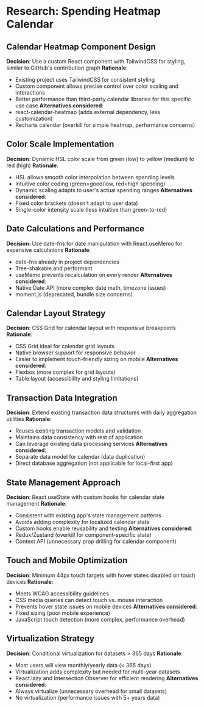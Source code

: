 # Research: Spending Heatmap Calendar

## Calendar Heatmap Component Design

**Decision**: Use a custom React component with TailwindCSS for styling, similar to GitHub's contribution graph
**Rationale**:
- Existing project uses TailwindCSS for consistent styling
- Custom component allows precise control over color scaling and interactions
- Better performance than third-party calendar libraries for this specific use case
**Alternatives considered**:
- react-calendar-heatmap (adds external dependency, less customization)
- Recharts calendar (overkill for simple heatmap, performance concerns)

## Color Scale Implementation

**Decision**: Dynamic HSL color scale from green (low) to yellow (medium) to red (high)
**Rationale**:
- HSL allows smooth color interpolation between spending levels
- Intuitive color coding (green=good/low, red=high spending)
- Dynamic scaling adapts to user's actual spending ranges
**Alternatives considered**:
- Fixed color brackets (doesn't adapt to user data)
- Single-color intensity scale (less intuitive than green-to-red)

## Date Calculations and Performance

**Decision**: Use date-fns for date manipulation with React.useMemo for expensive calculations
**Rationale**:
- date-fns already in project dependencies
- Tree-shakable and performant
- useMemo prevents recalculation on every render
**Alternatives considered**:
- Native Date API (more complex date math, timezone issues)
- moment.js (deprecated, bundle size concerns)

## Calendar Layout Strategy

**Decision**: CSS Grid for calendar layout with responsive breakpoints
**Rationale**:
- CSS Grid ideal for calendar grid layouts
- Native browser support for responsive behavior
- Easier to implement touch-friendly sizing on mobile
**Alternatives considered**:
- Flexbox (more complex for grid layouts)
- Table layout (accessibility and styling limitations)

## Transaction Data Integration

**Decision**: Extend existing transaction data structures with daily aggregation utilities
**Rationale**:
- Reuses existing transaction models and validation
- Maintains data consistency with rest of application
- Can leverage existing data processing services
**Alternatives considered**:
- Separate data model for calendar (data duplication)
- Direct database aggregation (not applicable for local-first app)

## State Management Approach

**Decision**: React useState with custom hooks for calendar state management
**Rationale**:
- Consistent with existing app's state management patterns
- Avoids adding complexity for localized calendar state
- Custom hooks enable reusability and testing
**Alternatives considered**:
- Redux/Zustand (overkill for component-specific state)
- Context API (unnecessary prop drilling for calendar component)

## Touch and Mobile Optimization

**Decision**: Minimum 44px touch targets with hover states disabled on touch devices
**Rationale**:
- Meets WCAG accessibility guidelines
- CSS media queries can detect touch vs. mouse interaction
- Prevents hover state issues on mobile devices
**Alternatives considered**:
- Fixed sizing (poor mobile experience)
- JavaScript touch detection (more complex, performance overhead)

## Virtualization Strategy

**Decision**: Conditional virtualization for datasets > 365 days
**Rationale**:
- Most users will view monthly/yearly data (< 365 days)
- Virtualization adds complexity but needed for multi-year datasets
- React.lazy and Intersection Observer for efficient rendering
**Alternatives considered**:
- Always virtualize (unnecessary overhead for small datasets)
- No virtualization (performance issues with 5+ years data)